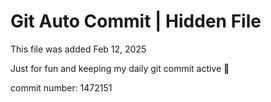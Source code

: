 # Git Auto Commit | Hidden File

This file was added Feb 12, 2025

Just for fun and keeping my daily git commit active 🤪

commit number: 1472151
